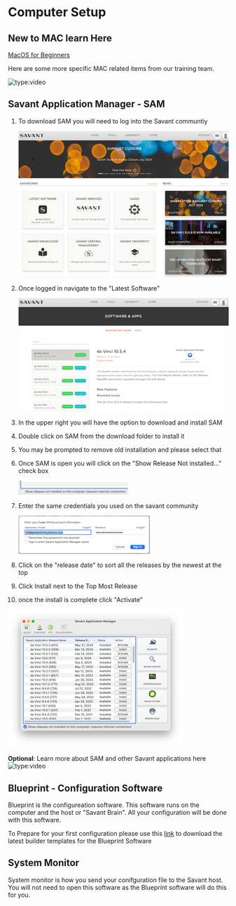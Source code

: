 # Computer Setup
## New to MAC learn Here
[MacOS for Beginners](https://support.apple.com/guide/mac-help/get-started-with-your-mac-mchl3a2c2cb0/mac)

Here are some more specific MAC related items from our training team.

![type:video](https://player.vimeo.com/video/946742711?h=e718dac479&amp;badge=0&amp;autopause=0&amp;player_id=0&amp;app_id=58479)
## Savant Application Manager - SAM

1. To download SAM you will need to log into the Savant communtiy

     ![](../img/sam/sam1.png)

1. Once logged in navigate to the "Latest Software"

    ![](../img/sam/sam2.png)

1. In the upper right you will have the option to download and install SAM
1. Double click on SAM from the download folder to install it
1. You may be prompted to remove old installation and please select that
1. Once SAM is open you will click on the "Show Release Not installed..." check box

    ![](../img/sam/sam6.png)

1. Enter the same credentials you used on the savant community

    ![](../img/sam/sam7.png)

1. Click on the "release date" to sort all the releases by the newest at the top
1. Click Install next to the Top Most Release
1. once the install is complete click "Activate"

![](../img/sam/sam10.png)


**Optional**: Learn more about SAM and other Savant applications here
![type:video](https://player.vimeo.com/video/947065371?h=e2d2c3e6fb&amp;badge=0&amp;autopause=0&amp;player_id=0&amp;app_id=58479)

## Blueprint - Configuration Software
Blueprint is the configureation software.  This software runs on the computer and the host or "Savant Brain".  All your configuration will be done with this software.

To Prepare for your first configuration please use this [link]() to download the latest builder templates for the Blueprint Software

## System Monitor
System monitor is how you send your conifguration file to the Savant host.  You will not need to open this software as the Blueprint software will do this for you.